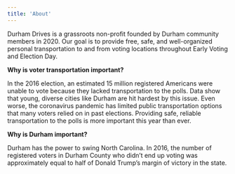 ```yaml
---
title: 'About'
---
```


Durham Drives is a grassroots non-profit founded by Durham community members in 2020. Our goal is to provide free, safe, and well-organized personal transportation to and from voting locations throughout Early Voting and Election Day.

**Why is voter transportation important?**

In the 2016 election, an estimated 15 million registered Americans were unable to vote because they lacked transportation to the polls. Data show that young, diverse cities like Durham are hit hardest by this issue. Even worse, the coronavirus pandemic has limited public transportation options that many voters relied on in past elections. Providing safe, reliable transportation to the polls is more important this year than ever.

**Why is Durham important?**

Durham has the power to swing North Carolina. In 2016, the number of registered voters in Durham County who didn’t end up voting was approximately equal to half of Donald Trump’s margin of victory in the state.